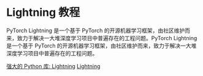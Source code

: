 # Lightning 教程

<show-structure depth="3"/>

PyTorch Lightning  是一个基于  PyTorch  的开源机器学习框架，由社区维护而来，致力于解决一大堆深度学习项目中普遍存在的工程问题。PyTorch Lightning  是一个基于  PyTorch  的开源机器学习框架，由社区维护而来，致力于解决一大堆深度学习项目中普遍存在的工程问题。


<seealso>
<category ref="ref_docs">
    <a href="https://mp.weixin.qq.com/s/CqaKqno-1kJr7aGst6j9qA">强大的 Python 库: Lightning</a>
</category>
<category ref="ref_github">
    <a href="https://github.com/Lightning-AI/lightning">Lightning</a>
</category>
<category ref="ref_issues">
</category>
<category ref="ref_hf">
</category>
<category ref="ref_ms">
</category>
</seealso>

